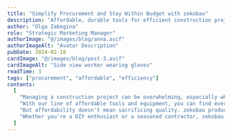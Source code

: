 ```yaml
---
title: "Simplify Procurement and Stay Within Budget with zekobau"
description: "Affordable, durable tools for efficient construction projects"
author: "Olga Zabegina"
role: "Strategic Marketing Manager"
authorImage: "@/images/blog/anna.avif"
authorImageAlt: "Avatar Description"
pubDate: 2024-02-18
cardImage: "@/images/blog/post-3.avif"
cardImageAlt: "Side view worker wearing gloves"
readTime: 3
tags: ["procurement", "affordable", "efficiency"]
contents:
  [
    "Managing a construction project can be overwhelming, especially when it comes to procurement. That's why zekobau is committed to simplifying the process and keeping your projects within budget.",
    "With our line of affordable tools and equipment, you can find everything you need without breaking the bank. Our user-centric design ensures that our products are easy to use, saving you time and frustration on the job site.",
    "But affordability doesn't mean sacrificing quality. zekobau products are built to last, providing reliable performance and durability when you need it most. And with our comprehensive documentation and tutorials, you can integrate our products seamlessly into your workflow, maximizing efficiency and productivity.",
    "Whether you're a DIY enthusiast or a seasoned contractor, zekobau has the solutions you need to succeed. Experience the difference for yourself and see why zekobau is the trusted choice for hardware and construction needs.",
  ]
---
```


